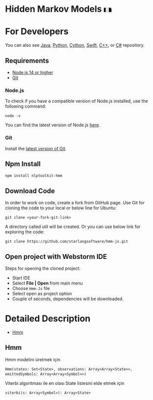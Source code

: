 Hidden Markov Models [<img src="https://github.com/StarlangSoftware/Hmm/blob/master/video1.jpg" width="5%">](https://youtu.be/zHj5mK3jcyk)
============

For Developers
============
You can also see [Java](https://github.com/starlangsoftware/Hmm), [Python](https://github.com/starlangsoftware/Hmm-Py), 
[Cython](https://github.com/starlangsoftware/Hmm-Cy), [Swift](https://github.com/starlangsoftware/Hmm-Swift), [C++](https://github.com/starlangsoftware/Hmm-CPP), 
or [C#](https://github.com/starlangsoftware/Hmm-CS) repository.

## Requirements

* [Node.js 14 or higher](#Node.js)
* [Git](#git)

### Node.js 

To check if you have a compatible version of Node.js installed, use the following command:

    node -v
    
You can find the latest version of Node.js [here](https://nodejs.org/en/download/).

### Git

Install the [latest version of Git](https://git-scm.com/book/en/v2/Getting-Started-Installing-Git).

## Npm Install

	npm install nlptoolkit-hmm
	
## Download Code

In order to work on code, create a fork from GitHub page. 
Use Git for cloning the code to your local or below line for Ubuntu:

	git clone <your-fork-git-link>

A directory called util will be created. Or you can use below link for exploring the code:

	git clone https://github.com/starlangsoftware/hmm-js.git

## Open project with Webstorm IDE

Steps for opening the cloned project:

* Start IDE
* Select **File | Open** from main menu
* Choose `Hmm-Js` file
* Select open as project option
* Couple of seconds, dependencies will be downloaded. 

Detailed Description
============

+ [Hmm](#hmm)

## Hmm

Hmm modelini üretmek için

	Hmm(states: Set<State>, observations: Array<Array<State>>, emittedSymbols: Array<Array<Symbol>>)


Viterbi algoritması ile en olası State listesini elde etmek için

	viterbi(s: Array<Symbol>): Array<State>
